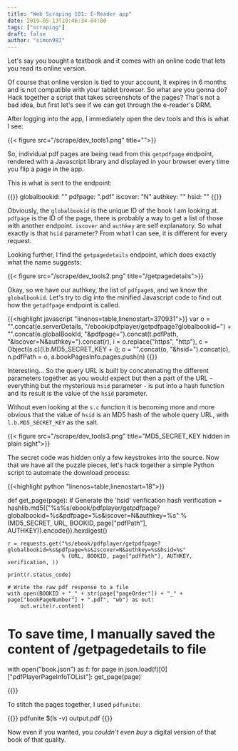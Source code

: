 ```yaml
---
title: "Web Scraping 101: E-Reader app"
date: 2019-05-13T10:46:34-04:00
tags: ["scraping"]
draft: false
author: "simon987"
---
```


Let's say you bought a textbook and it comes with
an online code that lets you read its online version.

Of course that online version is tied to your account, it expires in 6 months and
is not compatible with your tablet browser. So what are you gonna do? Hack together a script
that takes screenshots of the pages? That's not a bad idea, but first let's see if we can
get through the e-reader's DRM.

After logging into the app, I immediately open the dev tools and this is what I see:

{{< figure src="/scrape/dev_tools1.png" title="">}}

So, individual pdf pages are being read from this `getpdfpage` endpoint, rendered with a Javascript library and displayed in your browser
every time you flip a page in the app.

This is what is sent to the endpoint:

{{<highlight javascript >}}
globalbookid: "<hash>"
pdfpage: "<hash>.pdf"
iscover: "N"
authkey: "<hash>"
hsid: "<hash>"
{{</highlight>}}

Obviously, the `globalbookid` is the unique ID of the book I am looking at. `pdfpage` is the ID of the page, there is
probably a way to get a list of those with another endpoint. `iscover` and `authkey` are self explanatory. So what exactly is
that `hsid` parameter? From what I can see, it is different for every request. 

Looking further, I find the `getpagedetails` endpoint, which does exactly what the name suggests:

{{< figure src="/scrape/dev_tools2.png" title="/getpagedetails">}}

Okay, so we have our authkey, the list of `pdfpage`s, and we know the `globalbookid`. Let's try to dig into the minified Javascript
code to find out how the `getpdfpage` endpoint is called.

{{<highlight javascript "linenos=table,linenostart=370931">}}
var o = "".concat(e.serverDetails, "/ebook/pdfplayer/getpdfpage?globalbookid=") + "".concat(e.globalBookId, "&pdfpage=").concat(t.pdfPath, "&iscover=N&authkey=").concat(r),
	i = o.replace("https", "http"),
	c = Object(s.c)(l.b.MD5_SECRET_KEY + i);
o = "".concat(o, "&hsid=").concat(c), n.pdfPath = o, a.bookPagesInfo.pages.push(n)
{{</highlight>}}

Interesting... So the query URL is built by concatenating the different parameters together as you would expect but then a part of the 
URL - everything but the mysterious `hsid` parameter - is put into a hash function and its result is the value of the `hsid` parameter.

Without even looking at the `s.c` function it is becoming more and more obvious that the value of `hsid` is an MD5 hash of the whole query URL,
with `l.b.MD5_SECRET_KEY` as the salt. 

{{< figure src="/scrape/dev_tools3.png" title="MD5_SECRET_KEY hidden in plain sight">}}

The secret code was hidden only a few keystrokes into the source. Now that we have all the puzzle pieces,
 let's hack together a simple Python script to automate the download process: 

{{<highlight python "linenos=table,linenostart=18">}}

def get_page(page):
	# Generate the 'hsid' verification hash
    verification = hashlib.md5(("%s%s/ebook/pdfplayer/getpdfpage?globalbookid=%s&pdfpage=%s&iscover=N&authkey=%s" 
							   % (MD5_SECRET, URL, BOOKID, page["pdfPath"], AUTHKEY)).encode()).hexdigest()

    r = requests.get("%s/ebook/pdfplayer/getpdfpage?globalbookid=%s&pdfpage=%s&iscover=N&authkey=%s&hsid=%s"
                     % (URL, BOOKID, page["pdfPath"], AUTHKEY, verification, ))

    print(r.status_code)

	# Write the raw pdf response to a file
    with open(BOOKID + "_" + str(page["pageOrder"]) + "_" + page["bookPageNumber"] + ".pdf", "wb") as out:
        out.write(r.content)

# To save time, I manually saved the content of /getpagedetails to file
with open("book.json") as f:
    for page in json.load(f)[0]["pdfPlayerPageInfoTOList"]:
        get_page(page)

{{</highlight>}}

To stitch the pages together, I used `pdfunite`:

{{<highlight bash >}}
pdfunite $(ls -v) output.pdf
{{</highlight>}}

Now even if you wanted, you *couldn't even buy* a digital version of that book of that quality.
